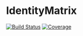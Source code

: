 # IdentityMatrix

[![Build Status](https://github.com/jlapeyre/IdentityMatrix.jl/actions/workflows/CI.yml/badge.svg?branch=main)](https://github.com/jlapeyre/IdentityMatrix.jl/actions/workflows/CI.yml?query=branch%3Amain)
[![Coverage](https://codecov.io/gh/jlapeyre/IdentityMatrix.jl/branch/main/graph/badge.svg)](https://codecov.io/gh/jlapeyre/IdentityMatrix.jl)
